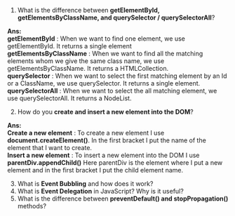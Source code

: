 
1. What is the difference between **getElementById, getElementsByClassName, and querySelector / querySelectorAll**?

**Ans:** <br>
**getElementById** : When we want to find one element, we use getElementById. It returns a single element<br>
**getElementsByClassName** : When we want to find all the matching elements whom we give the same class name, we use getElementsByClassName. It returns a HTMLCollection.<br>
**querySelector** : When we want to select the first matching element by an Id or a ClassName, we use querySelector. It returns a single element.<br>
**querySelectorAll** : When we want to select the all matching element, we use querySelectorAll. It returns a NodeList.<br>


2. How do you **create and insert a new element into the DOM**?<br>

**Ans:** <br>
**Create a new element** : To create a new element I use **document.createElement()**. In the first bracket I put the name of the element that I want to create.<br>
**Insert a new element** : To insert a new element into the DOM I use **parentDiv.appendChild()** Here parentDiv is the element where I put a new element and in the first bracket I put the child element name.<br>




3. What is **Event Bubbling** and how does it work?
4. What is **Event Delegation** in JavaScript? Why is it useful?
5. What is the difference between **preventDefault() and stopPropagation()** methods?

